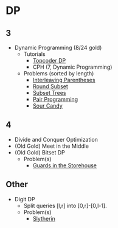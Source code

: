 # DP

## 3
  * Dynamic Programming (8/24 gold)
    * Tutorials
      * [Topcoder DP](https://www.topcoder.com/community/data-science/data-science-tutorials/dynamic-programming-from-novice-to-advanced/)
      * CPH (7, Dynamic Programming)
    * Problems (sorted by length)
      * [Interleaving Parentheses](https://community.topcoder.com/stat?c=problem_statement&pm=14635&rd=16933)
      * [Round Subset](http://codeforces.com/contest/837/problem/D) [](59)
      * [Subset Trees](https://csacademy.com/contest/round-41/task/subset-trees/) [](70)
      * [Pair Programming](https://dmoj.ca/problem/bfs17p4) [](95)
      * [Sour Candy](https://dmoj.ca/problem/bts17p6) [](82)

## 4
  * Divide and Conquer Optimization
  * (Old Gold) Meet in the Middle 
  * (Old Gold) Bitset DP 
    * Problem(s)
      * [Guards in the Storehouse](http://codeforces.com/problemset/problem/845/F) [](71)
 
## Other
  * Digit DP
    * Split queries [l,r] into [0,r]-[0,l-1].
    * Problem(s)
      * [Slytherin](http://codeforces.com/contest/855/problem/E) 
